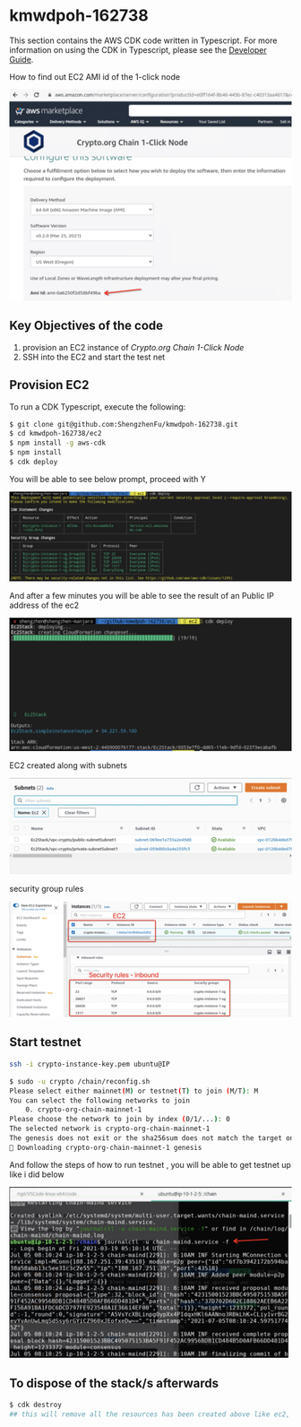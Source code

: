 # kmwdpoh-162738

This section contains the AWS CDK code written in Typescript. For more information on using the CDK in Typescript, please see the [Developer Guide](https://docs.aws.amazon.com/cdk/latest/guide/work-with-cdk-typescript.html).



How to find out EC2 AMI id of the 1-click node

![ami-id](https://github.com/ShengzhenFu/kmwdpoh-162738/raw/main/images/ec2-ami-id.jpg)



## Key Objectives of the code

1. provision an EC2 instance of *Crypto.org Chain 1-Click Node*
2. SSH into the EC2 and start the test net

## Provision EC2

To run a CDK Typescript, execute the following:

```bash
$ git clone git@github.com:ShengzhenFu/kmwdpoh-162738.git
$ cd kmwdpoh-162738/ec2
$ npm install -g aws-cdk
$ npm install
$ cdk deploy
```

You will be able to see below prompt, proceed with Y

![cdk deploy](https://github.com/ShengzhenFu/kmwdpoh-162738/raw/main/images/ec2-deploy.png)

And after a few minutes you will be able to see the result of an Public IP address of the ec2

![output](https://github.com/ShengzhenFu/kmwdpoh-162738/raw/main/images/ec2-deployed.jpg)

EC2 created along with subnets 

![subnets](https://github.com/ShengzhenFu/kmwdpoh-162738/raw/main/images/ec2-subnets.jpg)

security group rules

![security group rules](https://github.com/ShengzhenFu/kmwdpoh-162738/raw/main/images/ec2-sg.jpg)

## Start testnet

```bash
ssh -i crypto-instance-key.pem ubuntu@IP
```

```bash
$ sudo -u crypto /chain/reconfig.sh
Please select either mainnet(M) or testnet(T) to join (M/T): M
You can select the following networks to join
	0. crypto-org-chain-mainnet-1
Please choose the network to join by index (0/1/...): 0
The selected network is crypto-org-chain-mainnet-1
The genesis does not exit or the sha256sum does not match the target one. Download the target genesis from github.
💾 Downloading crypto-org-chain-mainnet-1 genesis
```

And follow the steps of how to run testnet , you will be able to get testnet up like i did below

![testnet up](https://github.com/ShengzhenFu/kmwdpoh-162738/raw/main/images/ec2-testNet-started.jpg)



## To dispose of the stack/s afterwards

```bash
$ cdk destroy
## this will remove all the resources has been created above like ec2, subnets, security groups, etc
```

